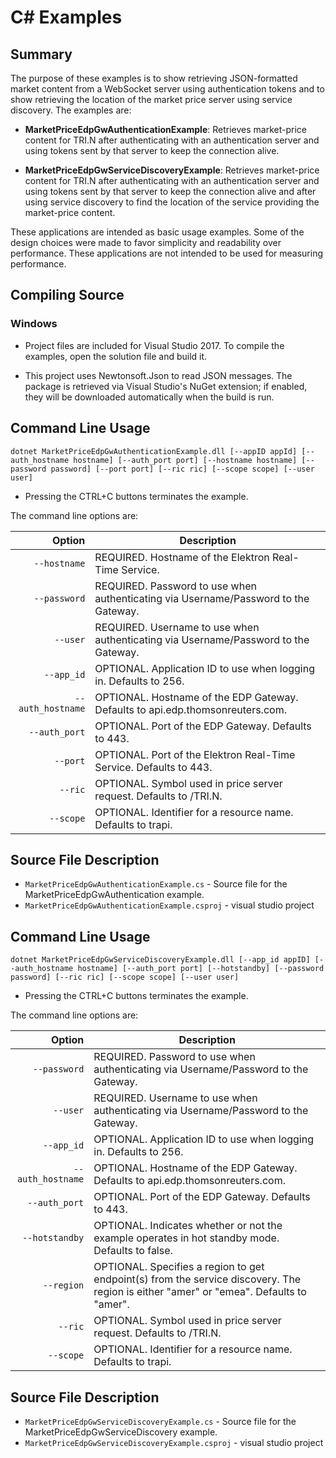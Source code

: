 # C# Examples
## Summary

The purpose of these examples is to show retrieving JSON-formatted market content
from a WebSocket server using authentication tokens and to show retrieving the location
of the market price server using service discovery. The examples are:

* __MarketPriceEdpGwAuthenticationExample__: Retrieves market-price content for TRI.N after
  authenticating with an authentication server and using tokens sent by that server to keep
  the connection alive.

* __MarketPriceEdpGwServiceDiscoveryExample__: Retrieves market-price content for TRI.N after
  authenticating with an authentication server and using tokens sent by that server to keep
  the connection alive and after using service discovery to find the location of the service
  providing the market-price content.

These applications are intended as basic usage examples. Some of the design choices
were made to favor simplicity and readability over performance. These applications
are not intended to be used for measuring performance.

## Compiling Source
### Windows
- Project files are included for Visual Studio 2017. To compile the examples, open the solution
file and build it.

- This project uses Newtonsoft.Json to read JSON messages. The package is retrieved via Visual
Studio's NuGet extension; if enabled, they will be downloaded automatically when the build is run.

## Command Line Usage
```dotnet MarketPriceEdpGwAuthenticationExample.dll [--appID appId] [--auth_hostname hostname] [--auth_port port] [--hostname hostname] [--password password] [--port port] [--ric ric] [--scope scope] [--user user]```
  - Pressing the CTRL+C buttons terminates the example.

The command line options are:

Option           |Description|
----------------:|-----------|
`--hostname`     | REQUIRED. Hostname of the Elektron Real-Time Service.
`--password`     | REQUIRED. Password to use when authenticating via Username/Password to the Gateway.
`--user`         | REQUIRED. Username to use when authenticating via Username/Password to the Gateway.
`--app_id`       | OPTIONAL. Application ID to use when logging in. Defaults to 256.
`--auth_hostname`| OPTIONAL. Hostname of the EDP Gateway. Defaults to api.edp.thomsonreuters.com.
`--auth_port`    | OPTIONAL. Port of the EDP Gateway. Defaults to 443.
`--port`         | OPTIONAL. Port of the Elektron Real-Time Service. Defaults to 443.
`--ric`          | OPTIONAL. Symbol used in price server request. Defaults to /TRI.N.
`--scope`        | OPTIONAL. Identifier for a resource name. Defaults to trapi.

## Source File Description
* `MarketPriceEdpGwAuthenticationExample.cs` - Source file for the MarketPriceEdpGwAuthentication example.
* `MarketPriceEdpGwAuthenticationExample.csproj` - visual studio project

## Command Line Usage
```dotnet MarketPriceEdpGwServiceDiscoveryExample.dll [--app_id appID] [--auth_hostname hostname] [--auth_port port] [--hotstandby] [--password password] [--ric ric] [--scope scope] [--user user]```
  - Pressing the CTRL+C buttons terminates the example.

The command line options are:

Option           |Description|
----------------:|-----------|
`--password`     | REQUIRED. Password to use when authenticating via Username/Password to the Gateway.
`--user`         | REQUIRED. Username to use when authenticating via Username/Password to the Gateway.
`--app_id`       | OPTIONAL. Application ID to use when logging in. Defaults to 256.
`--auth_hostname`| OPTIONAL. Hostname of the EDP Gateway. Defaults to api.edp.thomsonreuters.com.
`--auth_port`    | OPTIONAL. Port of the EDP Gateway. Defaults to 443.
`--hotstandby`   | OPTIONAL. Indicates whether or not the example operates in hot standby mode. Defaults to false.
`--region`       | OPTIONAL. Specifies a region to get endpoint(s) from the service discovery. The region is either "amer" or "emea". Defaults to "amer".
`--ric`          | OPTIONAL. Symbol used in price server request. Defaults to /TRI.N.
`--scope`        | OPTIONAL. Identifier for a resource name. Defaults to trapi.

## Source File Description
* `MarketPriceEdpGwServiceDiscoveryExample.cs` - Source file for the MarketPriceEdpGwServiceDiscovery example.
* `MarketPriceEdpGwServiceDiscoveryExample.csproj` - visual studio project
